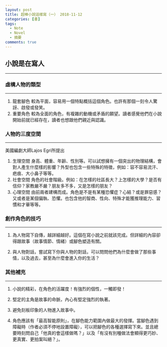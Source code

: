 ```yaml
---
layout: post
title: 超棒小說這樣寫（一） 2018-11-12
categories: [書]
tags: 
  - Note
  - Novel
  - 摘要
comments: true
---
```

## 小說是在寫人
---

### 虛構人物的類型
--- 

1. 龍套腳色
較為平面，容易用一個特點概括這個角色。也許有那個一刻令人驚訝、啟發或發笑。
2. 重要角色
較為全面的角色，有複雜的動機或矛盾的願望。讀者感覺他們在小說開始前就已經存在，讀者也想跟他們親近與認識。

<!-- more -->

### 人物的三度空間
---
美國編劇大師Lajos Egri所提出
1. 生理空間
身高、體重、年齡、性別等。可以試想擁有一個突出的物理結構，會對人產生什麼樣的影響？外型也包含一些特殊的特徵，例如：容不容易流汗、疤痕、大小鼻子等等。
2. 社會空間
角色的社會階級。例如：在怎樣的社區長大？上怎樣的大學？是否有信仰？家教嚴不嚴？朋友多不多，又是怎樣的朋友？
3. 心理空間
由前兩者建構而成。角色是不是有某種恐懼症？心結？或是罪惡感？又或者是某個偏執、恐懼。也包含他的智商、性向、特殊才能獲推理能力、習慣和才華等等。

### 創作角色的技巧
---
1. 為人物寫下自傳，越詳細越好。這個在寫小說之前就該完成。但詳細的內容卻得跟故事（故事情節、情緒）或腳色塑造有關。

2. 與人物對話，嘗試寫下你與人物的對話，可以問問他們為什麼會做了那些事情，以及過去，甚至為什麼會進入你的生活？

### 其他補充
---
1. 小說的精彩，在角色的活躍度！有強烈的個性，一觸即發！

2. 堅定的主角是故事的命脈，內心有堅定強烈的執著。

3. 避免刻板印象的人物進入故事中。

4. 角色應該有「最高智能原則」，在腳色能力範圍內做最大的發揮。當腳色遇到障礙時（作者必須不停地設置障礙），可以把腳色的各種選擇寫下來。並且總要時刻問自己「他真的會這樣做嗎？」以及「有沒有別種做法會顯得更巧妙、更真實、更拍案叫絕？」。



